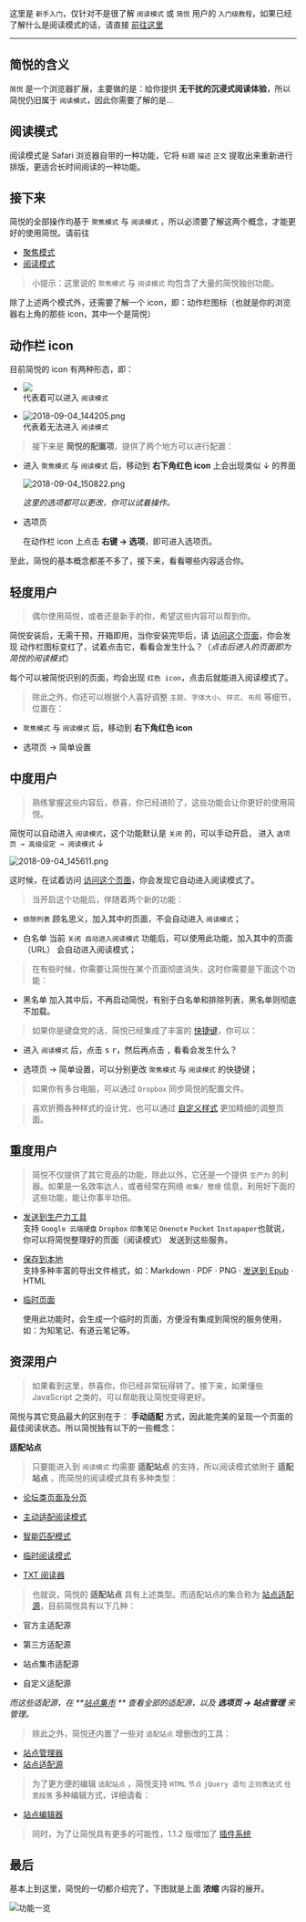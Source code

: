 这里是 `新手入门`，仅针对不是很了解 `阅读模式` 或 `简悦` 用户的 `入门级教程`，如果已经了解什么是阅读模式的话，请直接 [前往这里](https://github.com/Kenshin/simpread/wiki/%E5%85%A5%E9%97%A8%E6%8C%87%E5%8D%97%EF%BC%88-%E6%93%8D%E4%BD%9C%E6%8C%87%E5%BC%95-%EF%BC%89#轻度用户)

***

简悦的含义
---
`简悦` 是一个浏览器扩展，主要做的是：给你提供 **无干扰的沉浸式阅读体验**，所以简悦仍旧属于 `阅读模式`，因此你需要了解的是...

阅读模式
---
阅读模式是 Safari 浏览器自带的一种功能，它将 `标题` `描述` `正文` 提取出来重新进行排版，更适合长时间阅读的一种功能。

接下来
---
简悦的全部操作均基于 `聚焦模式` 与 `阅读模式` ，所以必须要了解这两个概念，才能更好的使用简悦。请前往 

- [聚焦模式](https://github.com/Kenshin/simpread/wiki/聚焦模式#含义)
- [阅读模式](https://github.com/Kenshin/simpread/wiki/阅读模式#含义)

> 小提示：这里说的  `聚焦模式` 与 `阅读模式` 均包含了大量的简悦独创功能。

除了上述两个模式外，还需要了解一个 icon，即：动作栏图标（也就是你的浏览器右上角的那些 icon，其中一个是简悦）

动作栏 icon
---
目前简悦的 icon 有两种形态，即：

- ![](https://camo.githubusercontent.com/6e63b46dcad5886bdfdfa405714f9c0502a1f3a1/687474703a2f2f692e696d6775722e636f6d2f6479524f4542692e706e67)  
   代表着可以进入 `阅读模式`

- ![2018-09-04_144205.png](https://i.loli.net/2018/09/04/5b8e29a3284aa.png)  
  代表着无法进入  `阅读模式`

> 接下来是 **简悦的配置项**，提供了两个地方可以进行配置：

- 进入 `聚焦模式` 与 `阅读模式` 后，移动到 **右下角红色 icon** 上会出现类似 ↓ 的界面

  ![2018-09-04_150822.png](https://i.loli.net/2018/09/04/5b8e2fc77e0be.png)

  _这里的选项都可以更改，你可以试着操作。_

- 选项页

  在动作栏 icon 上点击 **右键 → 选项**，即可进入选项页。

至此，简悦的基本概念都差不多了，接下来，看看哪些内容适合你。

轻度用户
---
> 偶尔使用简悦，或者还是新手的你，希望这些内容可以帮到你。

简悦安装后，无需干预，开箱即用，当你安装完毕后，请 [访问这个页面](https://sspai.com/post/39491)，你会发现 动作栏图标变红了，试着点击它，看看会发生什么？（_点击后进入的页面即为简悦的阅读模式_）

每个可以被简悦识别的页面，均会出现 `红色 icon`，点击后就能进入阅读模式了。

> 除此之外，你还可以根据个人喜好调整 `主题`、`字体大小`、`样式`、`布局` 等细节，位置在：

- `聚焦模式` 与 `阅读模式` 后，移动到 **右下角红色 icon** 

- 选项页 → 简单设置

中度用户
---
> 熟练掌握这些内容后，恭喜，你已经进阶了，这些功能会让你更好的使用简悦。

简悦可以自动进入 `阅读模式`，这个功能默认是 `关闭` 的，可以手动开启， 进入 `选项页 → 高级设定 → 阅读模式` ↓

![2018-09-04_145611.png](https://i.loli.net/2018/09/04/5b8e2d8ea8964.png) 

这时候，在试着访问  [访问这个页面](https://sspai.com/post/39491)，你会发现它自动进入阅读模式了。

> 当开启这个功能后，伴随着两个新的功能：

- `排除列表`
  顾名思义，加入其中的页面，不会自动进入 `阅读模式`；

- 白名单
  当前 `关闭 自动进入阅读模式` 功能后，可以使用此功能，加入其中的页面（URL） 会自动进入阅读模式；

> 在有些时候，你需要让简悦在某个页面彻底消失，这时你需要是下面这个功能：

- 黑名单
  加入其中后，不再启动简悦，有别于白名单和排除列表，黑名单则彻底不加载。

> 如果你是键盘党的话，简悦已经集成了丰富的 [快捷键](https://github.com/Kenshin/simpread/wiki/%E5%BF%AB%E6%8D%B7%E9%94%AE)，你可以：

- 进入 `阅读模式` 后，点击 <kbd>s</kbd> <kbd>r</kbd>，然后再点击 <kbd>,</kbd> 看看会发生什么？

- 选项页 → 简单设置，可以分别更改  `聚焦模式` 与 `阅读模式` 的快捷键；

> 如果你有多台电脑，可以通过 `Dropbox` 同步简悦的配置文件。

> 喜欢折腾各种样式的设计党，也可以通过 [自定义样式](https://github.com/Kenshin/simpread/wiki/%E8%87%AA%E5%AE%9A%E4%B9%89%E6%A0%B7%E5%BC%8F) 更加精细的调整页面。

重度用户
---

> 简悦不仅提供了其它竞品的功能，除此以外，它还是一个提供 `生产力` 的利器。如果是一名效率达人，或者经常在网络 `收集/ 整理` 信息，利用好下面的这些功能，能让你事半功倍。

- [发送到生产力工具](https://github.com/Kenshin/simpread/wiki/%E6%8E%88%E6%9D%83%E6%9C%8D%E5%8A%A1)  
  支持 `Google 云端硬盘` `Dropbox` `印象笔记` `Onenote` `Pocket` `Instapaper`也就说，你可以将简悦整理好的页面（阅读模式） 发送到这些服务。

- [保存到本地](https://github.com/Kenshin/simpread/wiki/%E4%BF%9D%E5%AD%98%E5%88%B0%E6%9C%AC%E5%9C%B0)  
  支持多种丰富的导出文件格式，如：Markdown · PDF · PNG · [发送到 Epub](https://github.com/Kenshin/simpread/wiki/%E5%8F%91%E9%80%81%E5%88%B0-Kindle) · HTML

- [临时页面](https://github.com/Kenshin/simpread/wiki/临时页面)    

  使用此功能时，会生成一个临时的页面，方便没有集成到简悦的服务使用，如：为知笔记、有道云笔记等。

资深用户
---
> 如果看到这里，恭喜你，你已经非常玩得转了。接下来，如果懂些 JavaScript 之类的，可以帮助我让简悦变得更好。

简悦与其它竞品最大的区别在于： **手动适配** 方式，因此能完美的呈现一个页面的最佳阅读状态。所以简悦独有以下的一些概念：

**适配站点**   

> 只要能进入到 `阅读模式` 均需要 **适配站点** 的支持，所以阅读模式依附于  **适配站点** ，而简悦的阅读模式具有多种类型：

- [论坛类页面及分页](https://github.com/Kenshin/simpread/wiki/%E8%AE%BA%E5%9D%9B%E7%B1%BB%E9%A1%B5%E9%9D%A2%E5%8F%8A%E5%88%86%E9%A1%B5)

- [主动适配阅读模式](https://github.com/Kenshin/simpread/wiki/%E4%B8%BB%E5%8A%A8%E9%80%82%E9%85%8D%E9%98%85%E8%AF%BB%E6%A8%A1%E5%BC%8F)

- [智能匹配模式](https://github.com/Kenshin/simpread/wiki/%E6%99%BA%E8%83%BD%E9%80%82%E9%85%8D%E6%A8%A1%E5%BC%8F)

- [临时阅读模式](https://github.com/Kenshin/simpread/wiki/临时阅读模式)
- [TXT 阅读器](https://github.com/Kenshin/simpread/wiki/TXT-%E9%98%85%E8%AF%BB%E5%99%A8)

> 也就说，简悦的 **适配站点** 具有上述类型。而适配站点的集合称为 [站点适配源](https://github.com/Kenshin/simpread/wiki/%E7%AB%99%E7%82%B9%E9%80%82%E9%85%8D%E6%BA%90)，目前简悦具有以下几种：

- 官方主适配源

- 第三方适配源

- 站点集市适配源

- 自定义适配源

_而这些适配源，在  **[站点集市](https://simpread.ksria.cn/sites/) ** 查看全部的适配源，以及 **选项页 → 站点管理** 来管理。_

> 除此之外，简悦还内置了一些对 `适配站点` 增删改的工具：

- [站点管理器](https://github.com/Kenshin/simpread/wiki/%E7%AB%99%E7%82%B9%E7%AE%A1%E7%90%86%E5%99%A8)
- [站点适配源](https://github.com/Kenshin/simpread/wiki/%E7%AB%99%E7%82%B9%E9%80%82%E9%85%8D%E6%BA%90)

> 为了更方便的编辑 `适配站点` ，简悦支持 `HTML` `节点` `jQuery 语句` `正则表达式` `任意段落` 多种编辑方式，详细请看：

- [站点编辑器](https://github.com/Kenshin/simpread/wiki/%E7%AB%99%E7%82%B9%E7%BC%96%E8%BE%91%E5%99%A8)

> 同时，为了让简悦具有更多的可能性，1.1.2 版增加了 [插件系统](https://github.com/Kenshin/simpread/wiki/%E6%8F%92%E4%BB%B6%E7%B3%BB%E7%BB%9F)

最后
---

基本上到这里，简悦的一切都介绍完了，下图就是上面  **浓缩** 内容的展开。

![功能一览](http://ojec5ddd5.bkt.clouddn.com/feature%201.1.2.png)